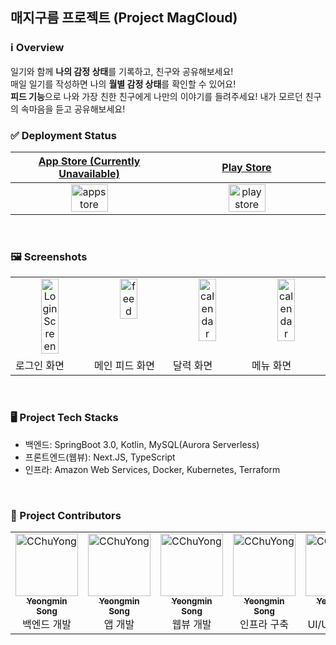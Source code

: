 ## 매지구름 프로젝트 (Project MagCloud)
### ℹ️ Overview
일기와 함께 **나의 감정 상태**를 기록하고, 친구와 공유해보세요!   
매일 일기를 작성하면 나의 **월별 감정 상태**를 확인할 수 있어요!  
**피드 기능**으로 나와 가장 친한 친구에게 나만의 이야기를 들려주세요! 내가 모르던 친구의 속마음을 듣고 공유해보세요!
<br/>

### ✅ Deployment Status
<table>
    <thead>
        <tr>
            <th><a href="https://apps.apple.com/kr/app/%EB%A7%A4%EC%A7%80%EA%B5%AC%EB%A6%84/id6451067834">App Store (Currently Unavailable)</a></th>
           <th><a href="https://play.google.com/store/apps/details?id=co.bearus.magcloud">Play Store</a></th>
        </tr>
    </thead>
    <tbody>
        <tr>
             <td align="center" valign="top" width="25%">
                 <img src="https://github.com/magcloud-project/.github/assets/67673493/09bc104d-7a1b-49e6-a291-1800c974cff1" width="50%" alt="appstore" />
             </td>
            <td align="center" valign="top" width="25%">
                 <img src="https://github.com/magcloud-project/.github/assets/67673493/09836037-4893-4929-8e9e-735e7078dbd0" width="50%" alt="playstore" />
             </td>
        </tr>
    </tbody>
</table>
<br/>

### 🖼️ Screenshots
<table>
    <tbody>
        <tr>
             <td align="center" valign="top" width="25%">
                 <img src="https://github.com/magcloud-project/.github/assets/67673493/0bc71c0b-1a72-4158-b390-758b8ec84526" width="50%" alt="Login Screen" />
             </td>
            <td align="center" valign="top" width="25%">
                 <img src="https://github.com/magcloud-project/.github/assets/67673493/5adfbf0b-ae50-4d68-8e84-132a6219ae92" width="50%" alt="feed" />
             </td>
             <td align="center" valign="top" width="25%">
                 <img src="https://github.com/magcloud-project/.github/assets/67673493/78bf5f51-5d74-4afc-80f3-b31c9804b73d" width="50%" alt="calendar" />
             </td>
                         <td align="center" valign="top" width="25%">
                 <img src="https://github.com/magcloud-project/.github/assets/67673493/e36e4df7-ebb9-4d40-94c3-adb8ce0789af" width="50%" alt="calendar" />
             </td>
        </tr>
        <tr>
            <td>
            로그인 화면
            </td>
            <td>
                메인 피드 화면
            </td>
            <td>
                달력 화면
            </td>
                        <td>
                메뉴 화면
            </td>
        </tr>
    </tbody>
</table>
<br/>


### 🖥️ Project Tech Stacks
- 백엔드: SpringBoot 3.0, Kotlin, MySQL(Aurora Serverless)
- 프론트엔드(웹뷰): Next.JS, TypeScript
- 인프라: Amazon Web Services, Docker, Kubernetes, Terraform
<br/>

### 🎇 Project Contributors

<table>
    <tbody>
    <tr>
         <td align="center" valign="top" width="19%"><a href="https://github.com/cchuyong"><img src="https://avatars.githubusercontent.com/u/67673493?v=4" width="100px;" alt="CChuYong"/><br /><sub><b>Yeongmin Song</b></sub></a><br /><span>백엔드 개발</span></td>
         <td align="center" valign="top" width="19%"><a href="https://github.com/cchuyong"><img src="https://avatars.githubusercontent.com/u/67673493?v=4" width="100px;" alt="CChuYong"/><br /><sub><b>Yeongmin Song</b></sub></a><br /><span>앱 개발</span></td>
         <td align="center" valign="top" width="19%"><a href="https://github.com/cchuyong"><img src="https://avatars.githubusercontent.com/u/67673493?v=4" width="100px;" alt="CChuYong"/><br /><sub><b>Yeongmin Song</b></sub></a><br /><span>웹뷰 개발</span></td>
         <td align="center" valign="top" width="19%"><a href="https://github.com/cchuyong"><img src="https://avatars.githubusercontent.com/u/67673493?v=4" width="100px;" alt="CChuYong"/><br /><sub><b>Yeongmin Song</b></sub></a><br /><span>인프라 구축</span></td>
         <td align="center" valign="top" width="19%"><a href="https://github.com/cchuyong"><img src="https://avatars.githubusercontent.com/u/67673493?v=4" width="100px;" alt="CChuYong"/><br /><sub><b>Yeongmin Song</b></sub></a><br /><span>UI/UX 디자인</span></td>
    </tr>
    </tbody>
</table>
